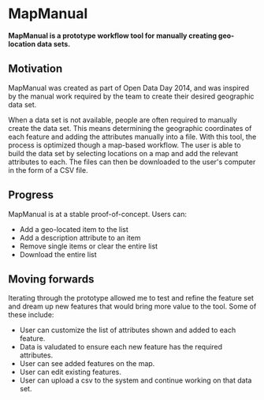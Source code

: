 # MapManual

**MapManual is a prototype workflow tool for manually creating geo-location data sets.**

## Motivation

MapManual was created as part of Open Data Day 2014, and was inspired by the manual work required by the team to create their desired geographic data set.

When a data set is not available, people are often required to manually create the data set. This means determining the geographic coordinates of each feature and adding the attributes manually into a file. With this tool, the process is optimized though a map-based workflow. The user is able to build the data set by selecting locations on a map and add the relevant attributes to each. The files can then be downloaded to the user's computer in the form of a CSV file.

## Progress

MapManual is at a stable proof-of-concept. Users can:

- Add a geo-located item to the list
- Add a description attribute to an item
- Remove single items or clear the entire list
- Download the entire list

## Moving forwards

Iterating through the prototype allowed me to test and refine the feature set and dream up new features that would bring more value to the tool. Some of these include:

- User can customize the list of attributes shown and added to each feature.
- Data is valudated to ensure each new feature has the required attributes.
- User can see added features on the map.
- User can edit existing features.
- User can upload a csv to the system and continue working on that data set.

